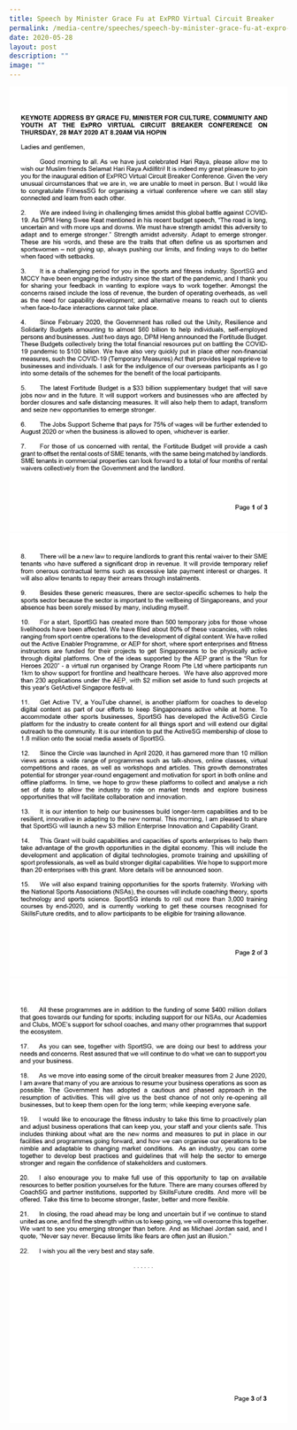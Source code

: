 ```yaml
---
title: Speech by Minister Grace Fu at ExPRO Virtual Circuit Breaker
permalink: /media-centre/speeches/speech-by-minister-grace-fu-at-expro-virtual-circuit-breaker/
date: 2020-05-28
layout: post
description: ""
image: ""
---
```

![Page 1](/images/Media%20Centre/Speeches/2020/May/28-May-2020-pg01-Speech-byister-Grace-Fu-at-ExPRO-Virtual-Circuit-Breaker-(FINAL)--copy-1.jpeg)
![Page 2](/images/Media%20Centre/Speeches/2020/May/28-May-2020-pg02-Speech-byister-Grace-Fu-at-ExPRO-Virtual-Circuit-Breaker-(FINAL)--copy-1.jpeg)
![Page 3](/images/Media%20Centre/Speeches/2020/May/28-May-2020-pg03-Speech-byister-Grace-Fu-at-ExPRO-Virtual-Circuit-Breaker-(FINAL)--copy-1.jpeg)
